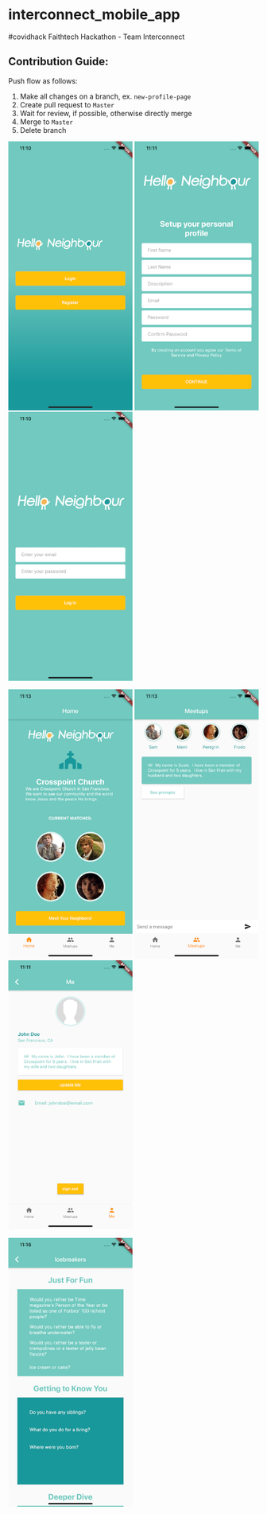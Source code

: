 # interconnect_mobile_app
#covidhack Faithtech Hackathon - Team Interconnect

## Contribution Guide:
Push flow as follows:
1. Make all changes on a branch, ex. `new-profile-page`
2. Create pull request to `Master`
3. Wait for review, if possible, otherwise directly merge
4. Merge to `Master`
5. Delete branch

<img src="screenshots/welcome_page_ios.png" width="250">    <img src="screenshots/register_page_ios.png" width="250">    <img src="screenshots/login_page_ios.png" width="250">

<img src="screenshots/home_page_ios.png" width="250">    <img src="screenshots/meetups_page_ios.png" width="250">    <img src="screenshots/profile_page_ios.png" width="250">

<img src="screenshots/icebreakers_ios.png" width="250">
